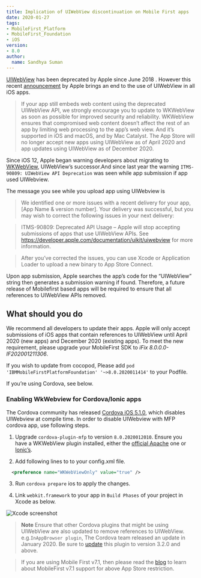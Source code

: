 ```yaml
---
title: Implication of UIWebView discontinuation on Mobile First apps
date: 2020-01-27
tags:
- MobileFirst_Platform
- MobileFirst_Foundation
- iOS
version:
- 8.0
author:
  name: Sandhya Suman
---
```


[UIWebView](https://developer.apple.com/documentation/uikit/uiwebview) has been deprecated by Apple since June 2018 . However this recent [announcement](https://developer.apple.com/news/?id=12232019b) by Apple brings an end to the use of UIWebView in all iOS apps.

>If your app still embeds web content using the deprecated UIWebView API, we strongly encourage you to update to WKWebView as soon as possible for improved security and reliability. WKWebView ensures that compromised web content doesn’t affect the rest of an app by limiting web processing to the app’s web view. And it’s supported in iOS and macOS, and by Mac Catalyst.
>The App Store will no longer accept new apps using UIWebView as of April 2020 and app updates using UIWebView as of December 2020.

Since iOS 12, Apple began warning developers about migrating to [WKWebView](https://developer.apple.com/documentation/webkit/wkwebview/), UIWebView’s successor.And since last year the warning `ITMS-90809: UIWebView API Deprecation` was seen while app submission if app used UIWebview.

The message you see while you upload app using UIWebview is 

>We identified one or more issues with a recent delivery for your app, [App Name & version number]. Your delivery was successful, but you may wish to correct the following issues in your next delivery:

>ITMS-90809: Deprecated API Usage – Apple will stop accepting submissions of apps that use UIWebView APIs. See https://developer.apple.com/documentation/uikit/uiwebview for more information.

>After you’ve corrected the issues, you can use Xcode or Application Loader to upload a new binary to App Store Connect.

Upon app submission, Apple searches the app’s code for the “UIWebView” string then generates a submission warning if found. Therefore, a future release of Mobilefirst based apps will be required to ensure that all references to UIWebView APIs removed.


## What should you do

We recommend all developers to update their apps. Apple will only accept submissions of iOS apps that contain references to UIWebView until April 2020 (new apps) and December 2020 (existing apps). To meet the new requirement, please upgrade your MobileFirst SDK to *iFix 8.0.0.0-IF202001211306*. 

If you wish to update from cocopod, Please add `pod 'IBMMobileFirstPlatformFoundation' '~>8.0.2020011414'` to your Podfile.

If you’re using Cordova, see below.

### Enabling WkWebview for Cordova/Ionic apps

The Cordova community has released [Cordova iOS 5.1.0](https://cordova.apache.org/announcements/2019/11/25/cordova-ios-release-5.1.0.html), which disables UIWebview at compile time. In order to disable UIWebview with MFP cordova app, use following steps.

1. Upgrade `cordova-plugin-mfp` to  version `8.0.2020012010`.
Ensure you have a WKWebView plugin installed, either the [official Apache](https://github.com/apache/cordova-plugin-wkwebview-engine) one or [Ionic’s](https://github.com/ionic-team/cordova-plugin-ionic-webview).

2. Add following lines to to your config.xml file.

```xml
  <preference name="WKWebViewOnly" value="true" /> 
```
3. Run `cordova prepare` ios to apply the changes.

4. Link `webkit.framework` to your app in `Build Phases` of your project in Xcode as below.

![Xcode screenshot]({{site.baseurl}}/assets/blog/2020-01-31-IBM-MobileFoundation-UIWebview/webview_mfp_screenshots.png)


>**Note** Ensure that other Cordova plugins that might be using UIWebView are also updated to remove references to UIWebView.
e.g.`InAppBrowser plugin`, The Cordova team released an update in January 2020. Be sure to [update](https://cordova.apache.org/announcements/2020/01/08/inappbrowser-release-3.2.0.html) this plugin to version 3.2.0 and above.

>If you are using Mobile First v7.1, then please read the [blog](https://mobilefirstplatform.ibmcloud.com/blog/2020/01/12/support-new-requirements-mobilefirst-71/) to learn about MobileFirst v7.1 support for above App Store restriction.



